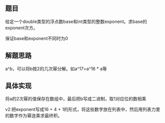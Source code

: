 ## 题目
给定一个double类型的浮点数base和int类型的整数exponent。求base的exponent次方。

保证base和exponent不同时为0
## 解题思路
a^b，可以将b按2的几次幂分解。如a^17=a^16 * a等
## 具体实现
将a的2次幂的值保存在数组中，最后把b写成二进制，取1对应位的数相乘

v2:把exponent写成16 + 4 + 1的形式，将这些数字放在列表中，然后用列表力里的数字作为幂连乘求最终积。